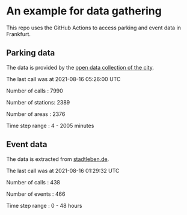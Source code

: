 # An example for data gathering

This repo uses the GitHub Actions to access parking and event data in Frankfurt.

## Parking data
The data is provided by the [open data collection of the city](https://www.offenedaten.frankfurt.de/).

The last call was at 2021-08-16 05:26:00 UTC

Number of calls   : 7990

Number of stations: 2389

Number of areas   : 2376

Time step range   :    4 - 2005 minutes


## Event data
The data is extracted from [stadtleben.de](https://stadtleben.de/frankfurt/).

The last call was at 2021-08-16 01:29:32 UTC

Number of calls   : 438

Number of events  : 466

Time step range   :   0 -  48 hours

